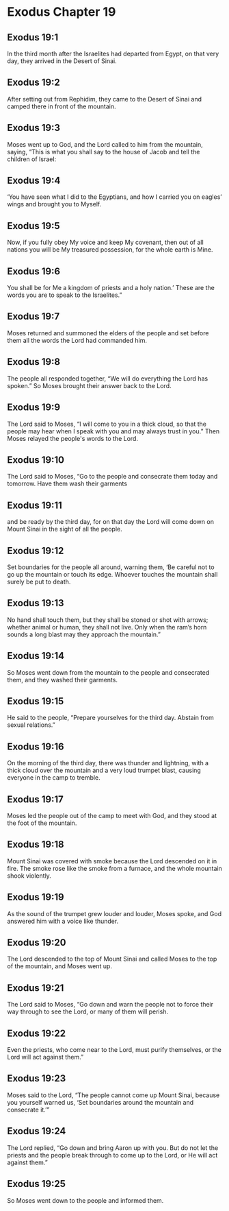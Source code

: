# Exodus Chapter 19

## Exodus 19:1
In the third month after the Israelites had departed from Egypt, on that very day, they arrived in the Desert of Sinai.

## Exodus 19:2
After setting out from Rephidim, they came to the Desert of Sinai and camped there in front of the mountain.

## Exodus 19:3
Moses went up to God, and the Lord called to him from the mountain, saying, “This is what you shall say to the house of Jacob and tell the children of Israel:

## Exodus 19:4
‘You have seen what I did to the Egyptians, and how I carried you on eagles’ wings and brought you to Myself.

## Exodus 19:5
Now, if you fully obey My voice and keep My covenant, then out of all nations you will be My treasured possession, for the whole earth is Mine.

## Exodus 19:6
You shall be for Me a kingdom of priests and a holy nation.’ These are the words you are to speak to the Israelites.”

## Exodus 19:7
Moses returned and summoned the elders of the people and set before them all the words the Lord had commanded him.

## Exodus 19:8
The people all responded together, “We will do everything the Lord has spoken.” So Moses brought their answer back to the Lord.

## Exodus 19:9
The Lord said to Moses, “I will come to you in a thick cloud, so that the people may hear when I speak with you and may always trust in you.” Then Moses relayed the people's words to the Lord.

## Exodus 19:10
The Lord said to Moses, “Go to the people and consecrate them today and tomorrow. Have them wash their garments

## Exodus 19:11
and be ready by the third day, for on that day the Lord will come down on Mount Sinai in the sight of all the people.

## Exodus 19:12
Set boundaries for the people all around, warning them, ‘Be careful not to go up the mountain or touch its edge. Whoever touches the mountain shall surely be put to death.

## Exodus 19:13
No hand shall touch them, but they shall be stoned or shot with arrows; whether animal or human, they shall not live. Only when the ram’s horn sounds a long blast may they approach the mountain.”

## Exodus 19:14
So Moses went down from the mountain to the people and consecrated them, and they washed their garments.

## Exodus 19:15
He said to the people, “Prepare yourselves for the third day. Abstain from sexual relations.”

## Exodus 19:16
On the morning of the third day, there was thunder and lightning, with a thick cloud over the mountain and a very loud trumpet blast, causing everyone in the camp to tremble.

## Exodus 19:17
Moses led the people out of the camp to meet with God, and they stood at the foot of the mountain.

## Exodus 19:18
Mount Sinai was covered with smoke because the Lord descended on it in fire. The smoke rose like the smoke from a furnace, and the whole mountain shook violently.

## Exodus 19:19
As the sound of the trumpet grew louder and louder, Moses spoke, and God answered him with a voice like thunder.

## Exodus 19:20
The Lord descended to the top of Mount Sinai and called Moses to the top of the mountain, and Moses went up.

## Exodus 19:21
The Lord said to Moses, “Go down and warn the people not to force their way through to see the Lord, or many of them will perish.

## Exodus 19:22
Even the priests, who come near to the Lord, must purify themselves, or the Lord will act against them.”

## Exodus 19:23
Moses said to the Lord, “The people cannot come up Mount Sinai, because you yourself warned us, ‘Set boundaries around the mountain and consecrate it.’”

## Exodus 19:24
The Lord replied, “Go down and bring Aaron up with you. But do not let the priests and the people break through to come up to the Lord, or He will act against them.”

## Exodus 19:25
So Moses went down to the people and informed them.
